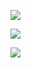<a href="https://codeclimate.com/github/Safiyya/circlemapping"><img src="https://codeclimate.com/github/Safiyya/circlemapping/badges/gpa.svg" /></a>

<a href="https://codeclimate.com/github/Safiyya/circlemapping/coverage"><img src="https://codeclimate.com/github/Safiyya/circlemapping/badges/coverage.svg" /></a>

<a href="https://codeclimate.com/github/Safiyya/circlemapping"><img src="https://codeclimate.com/github/Safiyya/circlemapping/badges/issue_count.svg" /></a>